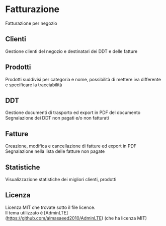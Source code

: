 # Fatturazione

Fatturazione per negozio

## Clienti

Gestione clienti del negozio e destinatari dei DDT e delle fatture

## Prodotti

Prodotti suddivisi per categoria e nome, possibilità di mettere iva differente e specificare la tracciabilità

## DDT

Gestione documenti di trasporto ed export in PDF del documento  
Segnalazione dei DDT non pagati e/o non fatturati

## Fatture

Creazione, modifica e cancellazione di fatture ed export in PDF  
Segnalazione nella lista delle fatture non pagate

## Statistiche

Visualizzazione statistiche dei migliori clienti, prodotti

## Licenza

Licenza MIT che trovate sotto il file licence.  
Il tema utilizzato è [AdminLTE] (https://github.com/almasaeed2010/AdminLTE) (che ha licenza MIT)